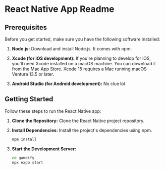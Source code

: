 # React Native App Readme

## Prerequisites

Before you get started, make sure you have the following software installed:

1. **Node.js:** Download and install Node.js. It comes with npm.

2. **Xcode (for iOS development):** If you're planning to develop for iOS, you'll need Xcode installed on a macOS machine. You can download it from the Mac App Store. Xcode 15 requires a Mac running macOS Ventura 13.5 or later.

4. **Android Studio (for Android development):** No clue lol

## Getting Started

Follow these steps to run the React Native app:

1. **Clone the Repository:** Clone the React Native project repository.

2. **Install Dependencies:** Install the project's dependencies using npm.

   ```bash
   npm install
   ```

3. **Start the Development Server:**

   ```bash
   cd gameify
   npx expo start
   ```
